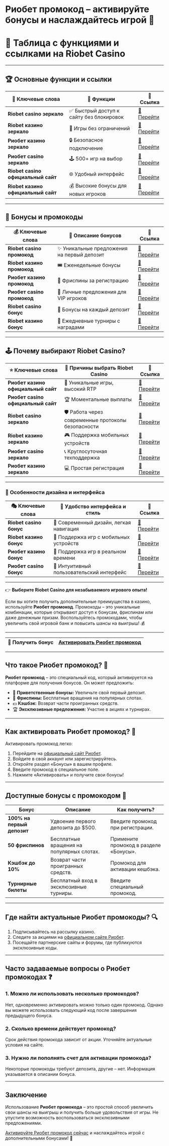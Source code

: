 # Риобет промокод – активируйте бонусы и наслаждайтесь игрой 🎰
# 🎰 **Таблица с функциями и ссылками на Riobet Casino**  

---

## 🏆 **Основные функции и ссылки**

| 💎 **Ключевые слова**                | 🌟 **Функции**                                          | 🔗 **Ссылка**                       |
|--------------------------------------|--------------------------------------------------------|--------------------------------------|
| **Riobet casino зеркало**            | ✅ Быстрый доступ к сайту без блокировок               | [🔗 Перейти](https://brandplay.link/dtx89f2L) |
| **Riobet казино зеркало**            | 🎲 Игры без ограничений                                | [🔗 Перейти](https://brandplay.link/dtx89f2L) |
| **Риобет казино зеркало**            | 🔒 Безопасное подключение                              | [🔗 Перейти](https://brandplay.link/dtx89f2L) |
| **Риобет casino зеркало**            | 🕹️ 500+ игр на выбор                                  | [🔗 Перейти](https://brandplay.link/dtx89f2L) |
| **Riobet casino официальный сайт**   | 🌐 Удобный интерфейс                                   | [🔗 Перейти](https://brandplay.link/dtx89f2L) |
| **Riobet казино официальный сайт**   | 💰 Высокие бонусы для новых игроков                   | [🔗 Перейти](https://brandplay.link/dtx89f2L) |

---

## 🎁 **Бонусы и промокоды**

| 💰 **Ключевые слова**                | 🏅 **Описание бонусов**                                | 🔗 **Ссылка**                       |
|--------------------------------------|--------------------------------------------------------|--------------------------------------|
| **Riobet casino промокод**           | ✨ Уникальные предложения на первый депозит            | [🔗 Перейти](https://brandplay.link/dtx89f2L) |
| **Riobet казино промокод**           | 🎟️ Еженедельные бонусы                                | [🔗 Перейти](https://brandplay.link/dtx89f2L) |
| **Риобет казино промокод**           | 🎰 Фриспины за регистрацию                            | [🔗 Перейти](https://brandplay.link/dtx89f2L) |
| **Риобет casino промокод**           | 🎉 Личные предложения для VIP игроков                 | [🔗 Перейти](https://brandplay.link/dtx89f2L) |
| **Riobet casino бонус**              | 💎 Бонусы на каждый депозит                          | [🔗 Перейти](https://brandplay.link/dtx89f2L) |
| **Riobet казино бонус**              | 🚀 Ежедневные турниры с наградами                     | [🔗 Перейти](https://brandplay.link/dtx89f2L) |

---

## 🕹️ **Почему выбирают Riobet Casino?**

| ⭐ **Ключевые слова**                 | 🎯 **Причины выбрать Riobet Casino**                   | 🔗 **Ссылка**                       |
|--------------------------------------|--------------------------------------------------------|--------------------------------------|
| **Риобет казино официальный сайт**   | 🌟 Уникальные игры, высокий RTP                       | [🔗 Перейти](https://brandplay.link/dtx89f2L) |
| **Риобет casino официальный сайт**   | 🏆 Моментальные выплаты                               | [🔗 Перейти](https://brandplay.link/dtx89f2L) |
| **Riobet casino зеркало**            | 🛡️ Работа через современные протоколы безопасности    | [🔗 Перейти](https://brandplay.link/dtx89f2L) |
| **Riobet казино зеркало**            | 🎮 Поддержка мобильных устройств                      | [🔗 Перейти](https://brandplay.link/dtx89f2L) |
| **Риобет casino зеркало**            | 📞 Круглосуточная техподдержка                        | [🔗 Перейти](https://brandplay.link/dtx89f2L) |
| **Риобет казино зеркало**            | 💻 Простая регистрация                                | [🔗 Перейти](https://brandplay.link/dtx89f2L) |

---

### 🎨 **Особенности дизайна и интерфейса**

| 🎭 **Ключевые слова**                 | 🎨 **Удобство интерфейса и стиль**                     | 🔗 **Ссылка**                       |
|--------------------------------------|--------------------------------------------------------|--------------------------------------|
| **Riobet casino бонус**              | 🌈 Современный дизайн, легкая навигация               | [🔗 Перейти](https://brandplay.link/dtx89f2L) |
| **Riobet казино бонус**              | 📱 Поддержка игр с мобильных устройств                | [🔗 Перейти](https://brandplay.link/dtx89f2L) |
| **Риобет казино бонус**              | 🎥 Поддержка игр в реальном времени                   | [🔗 Перейти](https://brandplay.link/dtx89f2L) |
| **Риобет casino бонус**              | 🧩 Интуитивный пользовательский интерфейс             | [🔗 Перейти](https://brandplay.link/dtx89f2L) |

---

👉 **Выберите Riobet Casino для незабываемого игрового опыта!**

Если вы хотите получить дополнительные преимущества в казино, используйте **Риобет промокод**. Промокоды – это уникальные комбинации, которые открывают доступ к бонусам, фриспинам или даже денежным призам. Воспользуйтесь промокодами, чтобы увеличить свой игровой банк и повысить шансы на выигрыш! 💰

---

| **🔗 Получить бонус** | [Активировать Риобет промокод](https://brandplay.link/dtx89f2L) |
|------------------------|----------------------------------------------------------------|

---

## Что такое Риобет промокод? 🎁

**Риобет промокод** – это специальный код, который активируется на платформе для получения бонусов. Он может предложить:

- 💎 **Приветственные бонусы:** Увеличьте свой первый депозит.
- 🎰 **Фриспины:** Бесплатные вращения на популярных слотах.
- 💵 **Кэшбэк:** Возврат части проигранных средств.
- 🏆 **Эксклюзивные предложения:** Участие в акциях и турнирах.

---

## Как активировать Риобет промокод? 🚀

Активировать промокод легко:

1. Перейдите на [официальный сайт Риобет](https://brandplay.link/dtx89f2L).
2. Войдите в свой аккаунт или зарегистрируйтесь.
3. Откройте раздел «Бонусы» в вашем профиле.
4. Введите промокод в специальное поле.
5. Нажмите «Активировать» и получите свои бонусы!

---

## Доступные бонусы с промокодом 🎉

| **Бонус**                 | **Описание**                                  | **Как получить?**                        |
|----------------------------|-----------------------------------------------|------------------------------------------|
| **100% на первый депозит** | Удвоение первого депозита до $500.           | Введите промокод при регистрации.        |
| **50 фриспинов**           | Бесплатные вращения на популярных слотах.    | Примените промокод в разделе «Бонусы».   |
| **Кэшбэк до 10%**          | Возврат части проигранных средств.           | Промокод для активации кешбэка.          |
| **Турнирные билеты**       | Бесплатный вход в эксклюзивные турниры.      | Введите специальный промокод.            |

---

## Где найти актуальные Риобет промокоды? 🔍

1. Подписывайтесь на рассылку казино.
2. Следите за акциями на [официальном сайте Риобет](https://brandplay.link/dtx89f2L).
3. Посещайте партнерские сайты и форумы, где публикуются эксклюзивные коды.

---

## Часто задаваемые вопросы о Риобет промокодах ❓

### 1. Можно ли использовать несколько промокодов?
Нет, одновременно активировать можно только один промокод. Однако вы можете использовать следующий код после завершения предыдущего бонуса.

### 2. Сколько времени действует промокод?
Срок действия промокода зависит от акции. Уточняйте актуальные условия на сайте.

### 3. Нужно ли пополнять счет для активации промокода?
Некоторые промокоды требуют депозита, другие – нет. Информация указывается в описании бонуса.

---

## Заключение

Использование **Риобет промокода** – это простой способ увеличить свои шансы на выигрыш и получить больше удовольствия от игры. Не упустите возможность воспользоваться эксклюзивными предложениями.

[Активируйте Риобет промокод сейчас](https://brandplay.link/dtx89f2L) и наслаждайтесь игрой с дополнительными бонусами! 🎉
